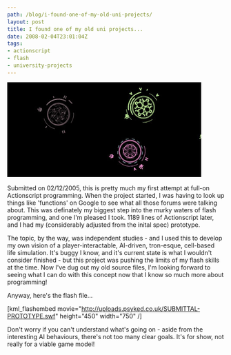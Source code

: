 ```yaml
---
path: /blog/i-found-one-of-my-old-uni-projects/
layout: post
title: I found one of my old uni projects...
date: 2008-02-04T23:01:04Z
tags:
- actionscript
- flash
- university-projects
---
```


![uniproject.jpg](uniproject.jpg)

Submitted on 02/12/2005, this is pretty much my first attempt at full-on Actionscript programming. When the project started, I was having to look up things like 'functions' on Google to see what all those forums were talking about. This was definately my biggest step into the murky waters of flash programming, and one I'm pleased I took. 1189 lines of Actionscript later, and I had my (considerably adjusted from the inital spec) prototype.

The topic, by the way, was independent studies - and I used this to develop my own vision of a player-interactable, AI-driven, tron-esque, cell-based life simulation. It's buggy I know, and it's current state is what I wouldn't consider finished - but this project was pushing the limits of my flash skills at the time. Now I've dug out my old source files, I'm looking forward to seeing what I can do with this concept now that I know so much more about programming!

Anyway, here's the flash file...

\[kml_flashembed movie="http://uploads.psyked.co.uk/SUBMITTAL-PROTOTYPE.swf" height="450" width="750" /\]

Don't worry if you can't understand what's going on - aside from the interesting AI behaviours, there's not too many clear goals. It's for show, not really for a viable game model!